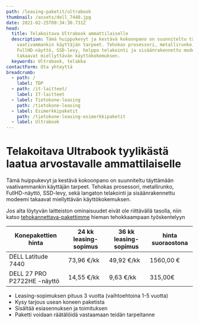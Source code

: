 ```yaml
---
path: /leasing-paketit/ultrabook
thumbnail: /assets/dell_7440.jpg
date: 2021-02-25T09:34:30.731Z
head:
  title: Telakoitava Ultrabook ammattilaiselle
  description: Tämä huippukevyt ja kestävä kokoonpano on suunniteltu täyttämään
    vaativammankin käyttäjän tarpeet. Tehokas prosessori, metallirunko,
    FullHD-näyttö, SSD-levy, helppo telakointi ja sisäänrakennettu modeemi
    takaavat miellyttävän käyttökokemuksen.
  keywords: Ultrabook, telakka
contactForm: Ota yhteyttä
breadcrumb:
  - path: /
    label: TDP
  - path: /it-laitteet/
    label: IT-laitteet
  - label: Tietokone-leasing
    path: /tietokone-leasing
  - label: Esimerkkipaketit
    path: /tietokone-leasing-esimerkkipaketit
  - label: Ultrabook
---
```

# Telakoitava Ultrabook tyylikästä laatua arvostavalle ammattilaiselle

Tämä huippukevyt ja kestävä kokoonpano on suunniteltu täyttämään vaativammankin käyttäjän tarpeet. Tehokas prosessori, metallirunko, FullHD-näyttö, SSD-levy, sekä langaton telakointi ja sisäänrakennettu modeemi takaavat miellyttävän käyttökokemuksen.

Jos alta löytyvän laitteiston ominaisuudet eivät ole riittävällä tasolla, niin katso <a href="/leasing-paketit/tehokannettava">tehokannettava-pakettimme</a> hieman tehokkaampaan työskentelyyn

| Konepakettien hinta         | 24 kk leasing-sopimus | 36 kk leasing-sopimus | hinta suoraostona |
| --------------------------- | --------------------- | --------------------- | ----------------- |
| DELL Latitude 7440          | 73,96 €/kk            | 49,92 €/kk            | 1560,00 €         |
| DELL 27 PRO P2722HE -näyttö | 14,55 €/kk            | 9,63 €/kk             | 315,00€           |

* Leasing-sopimuksen pituus 3 vuotta (vaihtoehtoina 1-5 vuotta)
* Kysy tarjous usean koneen paketista
* Sisältää esiasennuksen ja toimituksen
* Paketti voidaan räätälöidä vastaamaan teidän tarpeitanne

<Cards cardsPerRow="2" cards='[{"bgColor":"lightest","title":"DELL Latitude 7440 Yrityskannettava","linkBgColor":"darkest","image":"/assets/dell_7440.jpg","content":"Mikäli sinua kiinnostaa ohut muotoilu, laadukas ja kestävä rakenne sekä liikuteltavuus yhdistettynä tehokkaaksi ja turvalliseksi kokonaisuudeksi niin sinun kannattaa huomioida Dell Latitude 7000-sarja.\n\nSuorituskyvystä vastaa 13.sukupolven Intel suorittimet. Dell Latitude 7440 nostaa ultrabookin vaatimukset uudelle tasolle. Erinomainen kannettava yhtä lailla työmatkoille kuin työpisteellekin.\n\n* Prosessori: Intel Core i5-1345U 10-ydinsuoritin \n* Muisti: 16GB \\ Kiintolevy: 512GB SSD\n* Verkko-ominaisuudet: Wi-Fi 6e2x2 AX211 2x2 802.11ax + Bluetooth 5.2\n* Laajennuspaikat: HDMI 2.0,USB 3.2, 2x USB Type C™ Thunderbolt 4 (DP/PD/USB4)\n* Käyttöjärjestelmä: Windows 11 Professional 64-bit\n* Takuu: kolmen vuoden kansainvälinen ProSupport on-site takuu, vasteaika seuraava työpäivä"},{"bgColor":"lightest","title":"DELL 27 PRO P2722HE FHD IPS HAS PIVOT","linkBgColor":"darkest","content":"Koe erinomainen värintoisto, tarkkuus ja suorituskyky Dell P2722HE 27″ FHD -näytöllä.\n\nDell P2722HE on korkealla FHD (1920x1080) tarkkuudella ja ohuilla raameilla varustettu 27 tuuman laajakuvanäyttö.\n\nSuunniteltu mukavuutta hakevalle: Korkeussäädettävä jalusta, intuitiiviset säätimet, heijastamaton näyttö ja muotoilu mistä silmä voi nauttia. USB-C -liitännän ansiosta kannettava latautuu (max. 65W) samalla kun kuvasignaali siirtyy koneelta näytölle. P2722HE tukee myös näyttöjen ketjutusta (2x Full HD), joten erillistä telakkaa ei tarvita","image":"/assets/dell_e7490_full.jpg"}]' />